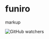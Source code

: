 # funiro
markup

<img alt="GitHub watchers" src="https://img.shields.io/github/watchers/AleksandreGaspariani/funiro?style=social">
